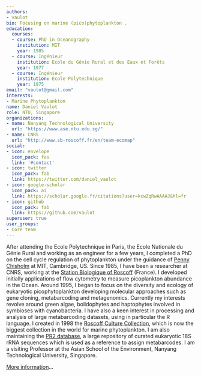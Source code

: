 ```yaml
---
authors:
- vaulot
bio: Focusing on marine (pico)phytoplankton .
education:
  courses:
  - course: PhD in Oceanography
    institution: MIT
    year: 1985
  - course: Ingénieur
    institution: Ecole du Génie Rural et des Eaux et Forêts
    year: 1977
  - course: Ingénieur
    institution: Ecole Polytechnique
    year: 1975
email: "vaulot@gmail.com"
interests:
- Marine Phytoplankton
name: Daniel Vaulot
role: NTU, Singapore
organizations:
- name: Nanyang Technological University
  url: "https://www.ase.ntu.edu.sg/"
- name: CNRS
  url: "http://www.sb-roscoff.fr/en/team-ecomap"
social:
- icon: envelope
  icon_pack: fas
  link: '#contact'
- icon: twitter
  icon_pack: fab
  link: https://twitter.com/daniel_vaulot
- icon: google-scholar
  icon_pack: ai
  link: https://scholar.google.fr/citations?user=kcwZqRwAAAAJ&hl=fr
- icon: github
  icon_pack: fab
  link: https://github.com/vaulot
superuser: true
user_groups:
- Core team
---
```


After attending the Ecole Polytechnique in Paris, the Ecole Nationale du Génie Rural and working as an engineer for a few years, I completed a PhD on the cell cycle regulation of phytoplankton under the guidance of [Penny Chisholm](https://www.crafoordprize.se/press_release/the-crafoord-prize-in-biosciences-2019) at MIT, Cambridge, US.  Since 1985, I have been a researcher at CNRS, working at the [Station Biologique of Roscoff](http://www.sb-roscoff.fr/en) (France). I developed initially applications of flow cytometry to measure picoplankton abundance in the Ocean.  Around 1995, I began to focus on the diversity and ecology of eukaryotic picophytoplankton developing molecular approaches such as gene cloning, metabarcoding and metagenomics.  Currently my interests revolve around green algae, bolidophytes and haptophytes involved in symbioses with cyanobacteria.  I have also a keen interest in processing and analysis of large metabarcoding datasets, using in particular the R language. I created in 1998 the [Roscoff Culture Collection](http://www.roscoff-culture-collection.org/), which is now the biggest collection in the world for marine phytoplankton. I am also maintaining the [PR2 database](https://github.com/pr2database), a large repository of curated eukaryotic 18S rRNA sequences which is used as a reference to assign metabarcodes.  I am a visiting Professor at the Asian School of the Environment, Nanyang Technological University, Singapore.

[More information](https://vaulot.netlify.com/)...
